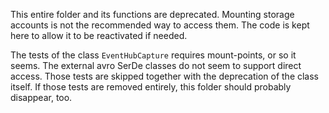 This entire folder and its functions are deprecated.
Mounting storage accounts is not the recommended way to access them.
The code is kept here to allow it to be reactivated if needed.

The tests of the class `EventHubCapture` requires mount-points, or so it seems.
The external avro SerDe classes do not seem to support direct access. Those tests 
are skipped together with the deprecation of the class itself. If those tests are 
removed entirely, this folder should probably disappear, too.
